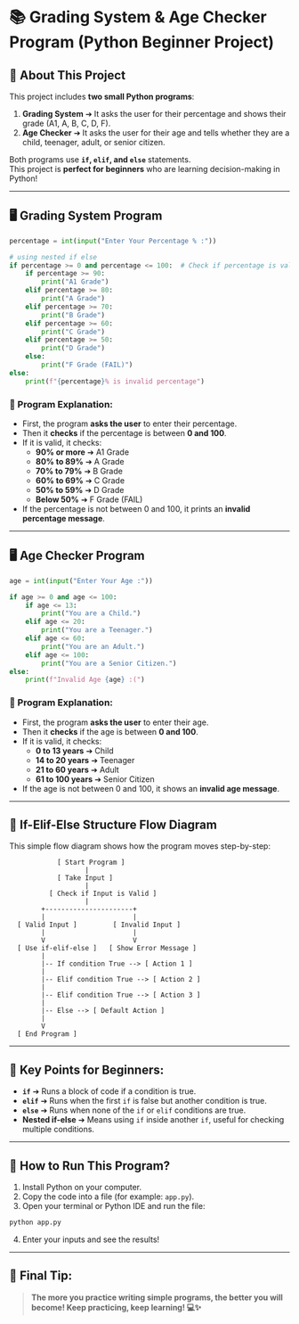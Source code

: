 # 📚 Grading System & Age Checker Program (Python Beginner Project)

## 📌 About This Project

This project includes **two small Python programs**:
1. **Grading System** ➔ It asks the user for their percentage and shows their grade (A1, A, B, C, D, F).
2. **Age Checker** ➔ It asks the user for their age and tells whether they are a child, teenager, adult, or senior citizen.

Both programs use **`if`, `elif`, and `else`** statements.  
This project is **perfect for beginners** who are learning decision-making in Python!

---

## 🖥️ Grading System Program

```python
percentage = int(input("Enter Your Percentage % :"))

# using nested if else
if percentage >= 0 and percentage <= 100:  # Check if percentage is valid
    if percentage >= 90:
        print("A1 Grade")
    elif percentage >= 80:
        print("A Grade")
    elif percentage >= 70:
        print("B Grade")
    elif percentage >= 60:
        print("C Grade")
    elif percentage >= 50:
        print("D Grade")
    else:
        print("F Grade (FAIL)")
else:
    print(f"{percentage}% is invalid percentage")
```

### 🔵 Program Explanation:

- First, the program **asks the user** to enter their percentage.
- Then it **checks** if the percentage is between **0 and 100**.
- If it is valid, it checks:
  - **90% or more** ➔ A1 Grade
  - **80% to 89%** ➔ A Grade
  - **70% to 79%** ➔ B Grade
  - **60% to 69%** ➔ C Grade
  - **50% to 59%** ➔ D Grade
  - **Below 50%** ➔ F Grade (FAIL)
- If the percentage is not between 0 and 100, it prints an **invalid percentage message**.

---

## 🖥️ Age Checker Program

```python
age = int(input("Enter Your Age :"))

if age >= 0 and age <= 100:
    if age <= 13:
        print("You are a Child.")
    elif age <= 20:
        print("You are a Teenager.")
    elif age <= 60:
        print("You are an Adult.")
    elif age <= 100:
        print("You are a Senior Citizen.")
else:
    print(f"Invalid Age {age} :(")
```

### 🔵 Program Explanation:

- First, the program **asks the user** to enter their age.
- Then it **checks** if the age is between **0 and 100**.
- If it is valid, it checks:
  - **0 to 13 years** ➔ Child
  - **14 to 20 years** ➔ Teenager
  - **21 to 60 years** ➔ Adult
  - **61 to 100 years** ➔ Senior Citizen
- If the age is not between 0 and 100, it shows an **invalid age message**.

---

## 🧠 If-Elif-Else Structure Flow Diagram

This simple flow diagram shows how the program moves step-by-step:

```
            [ Start Program ]
                   |
            [ Take Input ]
                   |
          [ Check if Input is Valid ]
                   |
        +----------------------+
        |                      |
  [ Valid Input ]         [ Invalid Input ]
        |                      |
        V                      V
  [ Use if-elif-else ]   [ Show Error Message ]
        |
        |-- If condition True --> [ Action 1 ]
        |
        |-- Elif condition True --> [ Action 2 ]
        |
        |-- Elif condition True --> [ Action 3 ]
        |
        |-- Else --> [ Default Action ]
        |
        V
  [ End Program ]
```

---

## 📢 Key Points for Beginners:

- **`if`** ➔ Runs a block of code if a condition is true.
- **`elif`** ➔ Runs when the first `if` is false but another condition is true.
- **`else`** ➔ Runs when none of the `if` or `elif` conditions are true.
- **Nested if-else** ➔ Means using `if` inside another `if`, useful for checking multiple conditions.

---

## 🚀 How to Run This Program?

1. Install Python on your computer.
2. Copy the code into a file (for example: `app.py`).
3. Open your terminal or Python IDE and run the file:

```bash
python app.py
```

4. Enter your inputs and see the results!

---

## 🎯 Final Tip:

> **The more you practice writing simple programs, the better you will become! Keep practicing, keep learning! 💻✨**



